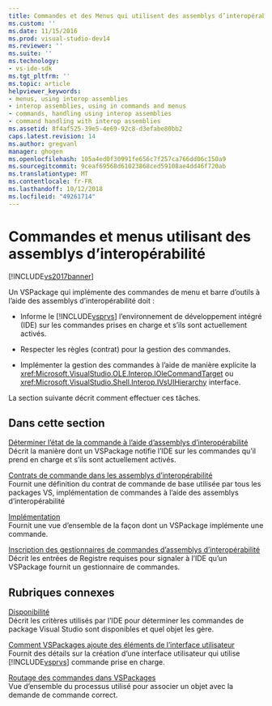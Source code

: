 ```yaml
---
title: Commandes et des Menus qui utilisent des assemblys d’interopérabilité | Microsoft Docs
ms.custom: ''
ms.date: 11/15/2016
ms.prod: visual-studio-dev14
ms.reviewer: ''
ms.suite: ''
ms.technology:
- vs-ide-sdk
ms.tgt_pltfrm: ''
ms.topic: article
helpviewer_keywords:
- menus, using interop assemblies
- interop assemblies, using in commands and menus
- commands, handling using interop assemblies
- command handling with interop assemblies
ms.assetid: 8f4af525-39e5-4e69-92c8-d3efabe80bb2
caps.latest.revision: 14
ms.author: gregvanl
manager: ghogen
ms.openlocfilehash: 105a4ed0f30991fe656c7f257ca766dd06c150a9
ms.sourcegitcommit: 9ceaf69568d61023868ced59108ae4dd46f720ab
ms.translationtype: MT
ms.contentlocale: fr-FR
ms.lasthandoff: 10/12/2018
ms.locfileid: "49261714"
---
```

# <a name="commands-and-menus-that-use-interop-assemblies"></a>Commandes et menus utilisant des assemblys d’interopérabilité
[!INCLUDE[vs2017banner](../../includes/vs2017banner.md)]

Un VSPackage qui implémente des commandes de menu et barre d’outils à l’aide des assemblys d’interopérabilité doit :  
  
-   Informe le [!INCLUDE[vsprvs](../../includes/vsprvs-md.md)] l’environnement de développement intégré (IDE) sur les commandes prises en charge et s’ils sont actuellement activés.  
  
-   Respecter les règles (contrat) pour la gestion des commandes.  
  
-   Implémenter la gestion des commandes à l’aide de manière explicite la <xref:Microsoft.VisualStudio.OLE.Interop.IOleCommandTarget> ou <xref:Microsoft.VisualStudio.Shell.Interop.IVsUIHierarchy> interface.  
  
 La section suivante décrit comment effectuer ces tâches.  
  
## <a name="in-this-section"></a>Dans cette section  
 [Déterminer l’état de la commande à l’aide d’assemblys d’interopérabilité](../../extensibility/internals/determining-command-status-by-using-interop-assemblies.md)  
 Décrit la manière dont un VSPackage notifie l’IDE sur les commandes qu’il prend en charge et s’ils sont actuellement activés.  
  
 [Contrats de commande dans les assemblys d’interopérabilité](../../extensibility/internals/command-contracts-in-interop-assemblies.md)  
 Fournit une définition du contrat de commande de base utilisée par tous les packages VS, implémentation de commandes à l’aide des assemblys d’interopérabilité  
  
 [Implémentation](../../extensibility/internals/command-implementation.md)  
 Fournit une vue d’ensemble de la façon dont un VSPackage implémente une commande.  
  
 [Inscription des gestionnaires de commandes d’assemblys d’interopérabilité](../../extensibility/internals/registering-interop-assembly-command-handlers.md)  
 Décrit les entrées de Registre requises pour signaler à l’IDE qu’un VSPackage fournit un gestionnaire de commandes.  
  
## <a name="related-sections"></a>Rubriques connexes  
 [Disponibilité](../../extensibility/internals/command-availability.md)  
 Décrit les critères utilisés par l’IDE pour déterminer les commandes de package Visual Studio sont disponibles et quel objet les gère.  
  
 [Comment VSPackages ajoute des éléments de l’interface utilisateur](../../extensibility/internals/how-vspackages-add-user-interface-elements.md)  
 Fournit des détails sur la création d’une interface utilisateur qui utilise [!INCLUDE[vsprvs](../../includes/vsprvs-md.md)] commande prise en charge.  
  
 [Routage des commandes dans VSPackages](../../extensibility/internals/command-routing-in-vspackages.md)  
 Vue d’ensemble du processus utilisé pour associer un objet avec la demande de commande correct.

